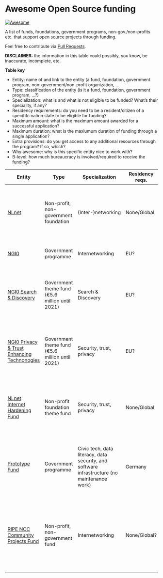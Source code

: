 # Awesome Open Source funding

[![Awesome](https://awesome.re/badge-flat2.svg)](https://awesome.re)

A list of funds, foundations, government programs, non-gov./non-profits etc. that support open source projects through funding.

Feel free to contribute via [Pull Requests](https://github.com/euegeneia/awesome-open-source-funding).

**DISCLAIMER:** the information in this table could possibly, you know, be inaccurate, incomplete, etc.

**Table key**

 - Entity: name of and link to the entity (a fund, foundation, government program, non-government/non-profit organization, ...
 - Type: classification of the entity (is it a fund, foundation, government program, ...?)
 - Specialization: what is and what is not eligible to be funded? What’s their speciality, if any?
 - Residency requirements: do you need to be a resident/citizen of a specififc nation state to be eligible for funding?
 - Maximum amount: what is the maximum amount awarded for a successful application?
 - Maximum duration: what is the maxiumum duration of funding through a single application?
 - Extra provisions: do you get access to any additional resources through the program? If so, which?
 - Why awesome: why is this specific entity nice to work with?
 - B-level: how much bureaucracy is involved/required to receive the funding?

| Entity  | Type | Specialization | Residency reqs. | Max. amount | Max. duration | Extra provisions | B-level | Why awesome? |
| ------- | ---- | -------------- | --------------- | ----------- | ------------- | ---------------- | ------- | ------------ |
| [NLnet](https://nlnet.nl/) | Non-profit, non-government foundation | (Inter-)networking | None/Global | Varies? | NA | NA | Almost none: simple project plan; ~one email per milestone; ~one initital call | Nice people, friction-less, hard on human empowerment
| [NGI0](https://ngi.eu/) | Government programme | Internetworking | EU? | NA | NA | ??? | ??? | **Big** fund for open source,  proxied though NLnet
| [NGI0 Search & Discovery](https://nlnet.nl/discovery/) | Government theme fund (€5.6 million until 2021)| Search & Discovery | EU? | €50,000 | ??? | Access to legal, security, i8n, a11y, (and more?) experts | Almost none: simple project plan; ~one email per milestone; ~one initital call | "How do we make sure that the core human values we hold high as society are strenghtened [...]?"
| [NGI0 Privacy & Trust Enhancing Technonogies](https://nlnet.nl/PET/) | Government theme fund (€5.6 million until 2021)| Security, trust, privacy | EU? | €50,000 | ??? | Access to legal, security, i8n, a11y, (and more?) experts | Almost none: simple project plan; ~one email per milestone; ~one initital call | "aimed at providing people with new instruments that allow them more agency"
| [NLnet Internet Hardening Fund](https://nlnet.nl/internethardening/) | Non-profit foundation theme fund | Security, trust, privacy | None/Global | €50,000 | ??? | Access to legal, security, i8n, a11y, (and more?) experts | Almost none: simple project plan; ~one email per milestone; ~one initital call | "aimed at funding [the Internet’s] defense - its security, reliability, scalability"
| [Prototype Fund](https://prototypefund.de) | Government programme | Civic tech, data literacy, data security, and software infrastructure (no maintenance work) | Germany | €47,500 | 6 mo. | Help with formal application, (alumni) network | Requires formal application to national agency, quarterly status reports and payments | Nice people, invite-based community chat
| [RIPE NCC Community Projects Fund](https://www.ripe.net/support/cpf) | Non-profit, non-government fund | Internetworking | None/Global? | €250,000 | 1 yr. | ??? | ??? | "support projects of value to the operation and resilience of the Internet", multi-national (RIPE service region), supports project maintenance?"
